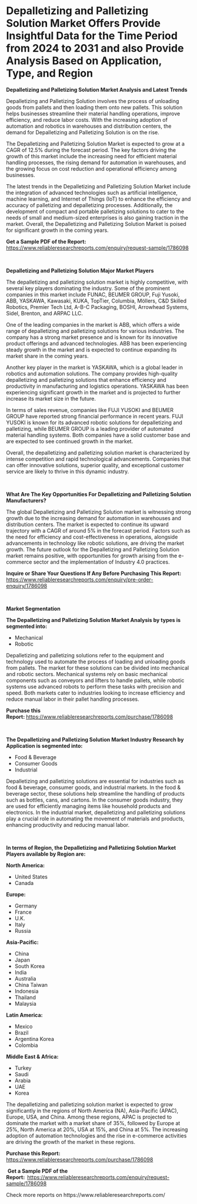 <p><h1>Depalletizing and Palletizing Solution Market Offers Provide Insightful Data for the Time Period from 2024 to 2031 and also Provide Analysis Based on Application, Type, and Region</h1></p><p><strong>Depalletizing and Palletizing Solution Market Analysis and Latest Trends</strong></p>
<p><p>Depalletizing and Palletizing Solution involves the process of unloading goods from pallets and then loading them onto new pallets. This solution helps businesses streamline their material handling operations, improve efficiency, and reduce labor costs. With the increasing adoption of automation and robotics in warehouses and distribution centers, the demand for Depalletizing and Palletizing Solution is on the rise. </p><p>The Depalletizing and Palletizing Solution Market is expected to grow at a CAGR of 12.5% during the forecast period. The key factors driving the growth of this market include the increasing need for efficient material handling processes, the rising demand for automation in warehouses, and the growing focus on cost reduction and operational efficiency among businesses. </p><p>The latest trends in the Depalletizing and Palletizing Solution Market include the integration of advanced technologies such as artificial intelligence, machine learning, and Internet of Things (IoT) to enhance the efficiency and accuracy of palletizing and depalletizing processes. Additionally, the development of compact and portable palletizing solutions to cater to the needs of small and medium-sized enterprises is also gaining traction in the market. Overall, the Depalletizing and Palletizing Solution Market is poised for significant growth in the coming years.</p></p>
<p><strong>Get a Sample PDF of the Report:&nbsp;</strong> <a href="https://www.reliableresearchreports.com/enquiry/request-sample/1786098">https://www.reliableresearchreports.com/enquiry/request-sample/1786098</a></p>
<p>&nbsp;</p>
<p><strong>Depalletizing and Palletizing Solution Major Market Players</strong></p>
<p><p>The depalletizing and palletizing solution market is highly competitive, with several key players dominating the industry. Some of the prominent companies in this market include FUNAC, BEUMER GROUP, Fuji Yusoki, ABB, YASKAWA, Kawasaki, KUKA, TopTier, Columbia, Möllers, C&D Skilled Robotics, Premier Tech Ltd, A-B-C Packaging, BOSHI, Arrowhead Systems, Sidel, Brenton, and ARPAC LLC.</p><p>One of the leading companies in the market is ABB, which offers a wide range of depalletizing and palletizing solutions for various industries. The company has a strong market presence and is known for its innovative product offerings and advanced technologies. ABB has been experiencing steady growth in the market and is expected to continue expanding its market share in the coming years.</p><p>Another key player in the market is YASKAWA, which is a global leader in robotics and automation solutions. The company provides high-quality depalletizing and palletizing solutions that enhance efficiency and productivity in manufacturing and logistics operations. YASKAWA has been experiencing significant growth in the market and is projected to further increase its market size in the future.</p><p>In terms of sales revenue, companies like FUJI YUSOKI and BEUMER GROUP have reported strong financial performance in recent years. FUJI YUSOKI is known for its advanced robotic solutions for depalletizing and palletizing, while BEUMER GROUP is a leading provider of automated material handling systems. Both companies have a solid customer base and are expected to see continued growth in the market.</p><p>Overall, the depalletizing and palletizing solution market is characterized by intense competition and rapid technological advancements. Companies that can offer innovative solutions, superior quality, and exceptional customer service are likely to thrive in this dynamic industry.</p></p>
<p>&nbsp;</p>
<p><strong>What Are The Key Opportunities For Depalletizing and Palletizing Solution Manufacturers?</strong></p>
<p><p>The global Depalletizing and Palletizing Solution market is witnessing strong growth due to the increasing demand for automation in warehouses and distribution centers. The market is expected to continue its upward trajectory with a CAGR of around 5% in the forecast period. Factors such as the need for efficiency and cost-effectiveness in operations, alongside advancements in technology like robotic solutions, are driving the market growth. The future outlook for the Depalletizing and Palletizing Solution market remains positive, with opportunities for growth arising from the e-commerce sector and the implementation of Industry 4.0 practices.</p></p>
<p><strong>Inquire or Share Your Questions If Any Before Purchasing This Report:</strong> <a href="https://www.reliableresearchreports.com/enquiry/pre-order-enquiry/1786098">https://www.reliableresearchreports.com/enquiry/pre-order-enquiry/1786098</a></p>
<p>&nbsp;</p>
<p><strong>Market Segmentation</strong></p>
<p><strong>The Depalletizing and Palletizing Solution Market Analysis by types is segmented into:</strong></p>
<p><ul><li>Mechanical</li><li>Robotic</li></ul></p>
<p><p>Depalletizing and palletizing solutions refer to the equipment and technology used to automate the process of loading and unloading goods from pallets. The market for these solutions can be divided into mechanical and robotic sectors. Mechanical systems rely on basic mechanical components such as conveyors and lifters to handle pallets, while robotic systems use advanced robots to perform these tasks with precision and speed. Both markets cater to industries looking to increase efficiency and reduce manual labor in their pallet handling processes.</p></p>
<p><strong>Purchase this Report:&nbsp;</strong><a href="https://www.reliableresearchreports.com/purchase/1786098">https://www.reliableresearchreports.com/purchase/1786098</a></p>
<p>&nbsp;</p>
<p><strong>The Depalletizing and Palletizing Solution Market Industry Research by Application is segmented into:</strong></p>
<p><ul><li>Food & Beverage</li><li>Consumer Goods</li><li>Industrial</li></ul></p>
<p><p>Depalletizing and palletizing solutions are essential for industries such as food & beverage, consumer goods, and industrial markets. In the food & beverage sector, these solutions help streamline the handling of products such as bottles, cans, and cartons. In the consumer goods industry, they are used for efficiently managing items like household products and electronics. In the industrial market, depalletizing and palletizing solutions play a crucial role in automating the movement of materials and products, enhancing productivity and reducing manual labor.</p></p>
<p>&nbsp;</p>
<p><strong>In terms of Region, the Depalletizing and Palletizing Solution Market Players available by Region are:</strong></p>
<p>
    <p> <strong> North America: </strong>
        <ul>
            <li>United States</li>
            <li>Canada</li>
        </ul>
        </p> 
    <p> <strong> Europe: </strong>
        <ul>
            <li>Germany</li>
            <li>France</li>
            <li>U.K.</li>
            <li>Italy</li>
            <li>Russia</li>
        </ul>
        </p> 
    <p> <strong> Asia-Pacific: </strong>
        <ul>
            <li>China</li>
            <li>Japan</li>
            <li>South Korea</li>
            <li>India</li>
            <li>Australia</li>
            <li>China Taiwan</li>
            <li>Indonesia</li>
            <li>Thailand</li>
            <li>Malaysia</li>
        </ul>
        </p> 
    <p> <strong> Latin America: </strong>
        <ul>
            <li>Mexico</li>
            <li>Brazil</li>
            <li>Argentina Korea</li>
            <li>Colombia</li>
        </ul>
        </p> 
    <p> <strong> Middle East & Africa: </strong>
        <ul>
            <li>Turkey</li>
            <li>Saudi</li>
            <li>Arabia</li>
            <li>UAE</li>
            <li>Korea</li>
        </ul>
    </p>
    </p>
<p><p>The depalletizing and palletizing solution market is expected to grow significantly in the regions of North America (NA), Asia-Pacific (APAC), Europe, USA, and China. Among these regions, APAC is projected to dominate the market with a market share of 35%, followed by Europe at 25%, North America at 20%, USA at 15%, and China at 5%. The increasing adoption of automation technologies and the rise in e-commerce activities are driving the growth of the market in these regions.</p></p>
<p><strong>Purchase this Report: </strong><a href="https://www.reliableresearchreports.com/purchase/1786098">https://www.reliableresearchreports.com/purchase/1786098</a></p>
<p>&nbsp;<strong>Get a Sample PDF of the Report:&nbsp;&nbsp;</strong><a href="https://www.reliableresearchreports.com/enquiry/request-sample/1786098">https://www.reliableresearchreports.com/enquiry/request-sample/1786098</a></p>
<p><strong></strong></p>
<p>Check more reports on https://www.reliableresearchreports.com/</p>
